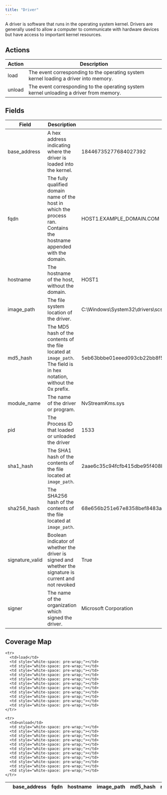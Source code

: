 ```yaml
---
title: "Driver"
---
```

A driver is software that runs in the operating system kernel. Drivers are generally used to allow a computer to communicate with hardware devices but have access to important kernel resources.

## Actions
|Action|Description|
|---|---|
|load|The event corresponding to the operating system kernel loading a driver into memory.|
|unload|The event corresponding to the operating system kernel unloading a driver from memory.|

## Fields
|Field|Description|Example|
|---|---|---|
base_address|A hex address indicating where the driver is loaded into the kernel.|18446735277684027392
fqdn|The fully qualified domain name of the host in which the process ran. Contains the hostname appended with the domain.|HOST1.EXAMPLE_DOMAIN.COM
hostname|The hostname of the host, without the domain.|HOST1
image_path|The file system location of the driver.|C:\Windows\System32\drivers\scsiport.sys
md5_hash|The MD5 hash of the contents of the file located at `image_path`. The field is in hex notation, without the 0x prefix.|5eb63bbbe01eeed093cb22bb8f5acdc3
module_name|The name of the driver or program.|NvStreamKms.sys
pid|The Process ID that loaded or unloaded the driver|1533
sha1_hash|The SHA1 hash of the contents of the file located at `image_path`.|2aae6c35c94fcfb415dbe95f408b9ce91ee846ed
sha256_hash|The SHA256 hash of the contents of the file located at `image_path`.|68e656b251e67e8358bef8483ab0d51c6619f3e7a1a9f0e75838d41ff368f728
signature_valid|Boolean indicator of whether the driver is signed and whether the signature is current and not revoked|True
signer|The name of the organization which signed the driver.|Microsoft Corporation

## Coverage Map
<table>
  <thead>
    <tr>
      <th />
      <th>base_address</th>
      <th>fqdn</th>
      <th>hostname</th>
      <th>image_path</th>
      <th>md5_hash</th>
      <th>module_name</th>
      <th>pid</th>
      <th>sha1_hash</th>
      <th>sha256_hash</th>
      <th>signature_valid</th>
      <th>signer</th>
    </tr>
  </thead>
  <tbody>
    
    <tr>
      <td>load</td>
      <td style="white-space: pre-wrap;"></td>
      <td style="white-space: pre-wrap;"></td>
      <td style="white-space: pre-wrap;"></td>
      <td style="white-space: pre-wrap;"></td>
      <td style="white-space: pre-wrap;"></td>
      <td style="white-space: pre-wrap;"></td>
      <td style="white-space: pre-wrap;"></td>
      <td style="white-space: pre-wrap;"></td>
      <td style="white-space: pre-wrap;"></td>
      <td style="white-space: pre-wrap;"></td>
      <td style="white-space: pre-wrap;"></td>
    </tr>
    
    <tr>
      <td>unload</td>
      <td style="white-space: pre-wrap;"></td>
      <td style="white-space: pre-wrap;"></td>
      <td style="white-space: pre-wrap;"></td>
      <td style="white-space: pre-wrap;"></td>
      <td style="white-space: pre-wrap;"></td>
      <td style="white-space: pre-wrap;"></td>
      <td style="white-space: pre-wrap;"></td>
      <td style="white-space: pre-wrap;"></td>
      <td style="white-space: pre-wrap;"></td>
      <td style="white-space: pre-wrap;"></td>
      <td style="white-space: pre-wrap;"></td>
    </tr>
    
  </tbody>
</table>